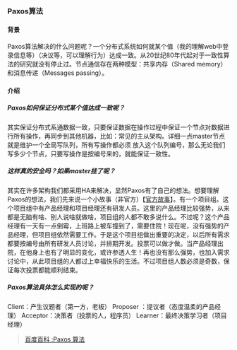 ### Paxos算法
#### 背景
Paxos算法解决的什么问题呢？一个分布式系统如何就某个值（我的理解web中登录信息等）（决议等，可以理解行为）达成一致。从20世纪80年代起对于一致性算法的研究就没有停止过。节点通信存在两种模型：共享内存（Shared memory）和消息传递（Messages passing）。

#### 介绍
##### Paxos如何保证分布式某个值达成一致呢？
其实保证分布式系通数据一致，只要保证数据在操作过程中保证一个节点对数据进行所有操作，再同步到其他机器，比如：常见的主从架构。详细一点master节点就是维护一个全局写队列，所有写操作都必须 放入这个队列编号，那么无论我们写多少个节点，只要写操作是按编号来的，就能保证一致性。
##### 这样真的安全吗？如果master挂了呢？
其实在许多架构我们都采用HA来解决，显然Paxos有了自己的想法。想要理解Paxos的想法，我们先来说一个小故事（非官方）【[官方故事](https://blog.csdn.net/dajiangtai007/article/details/68488701/)】。有一个项目组。这个项目组中有产品经理和项目经理还有研发人员。这里的产品经理比较强势，从来都是无脑有啥、别人说啥就做啥，项目组的人都不敢多说什么。不过呢？这个产品经理有一天有一点倒霉，上班路上被车撞到了，需要住院！现在呢，没有强势的产品经理，但项目组依然需要工作。于是这个项目组做出重要的决定，以后所有需求都要按编号由所有研发人员讨论，并排期开发。投票可以做才做。当产品经理出院，在他身上也有了明显的变化，或许参透人生！再也没有那么强势，也加入需求讨论中，从此项目组的人都过上幸福快乐的生活。不过项目组人数必须是奇数，保证每次投票都能顺利结束。


##### Paxos算法具体怎么实现的呢？
Client：产生议题者（第一方，老板）
Proposer ：提议者（态度温柔的产品经理）
Acceptor：决策者（投票的人，程序员）
Learner：最终决策学习者（项目经理）



>[百度百科 :Paxos 算法](https://baike.baidu.com/item/Paxos%20%E7%AE%97%E6%B3%95/10688635?fr=aladdin "Paxos 算法")